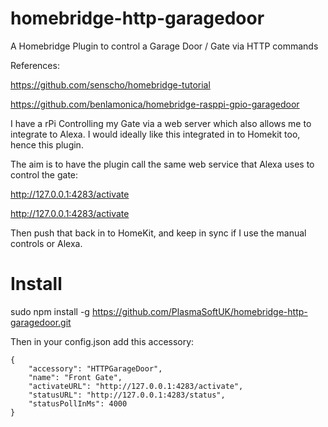 # homebridge-http-garagedoor
A Homebridge Plugin to control a Garage Door / Gate via HTTP commands

References:
  
  https://github.com/senscho/homebridge-tutorial
  
  https://github.com/benlamonica/homebridge-rasppi-gpio-garagedoor



I have a rPi Controlling my Gate via a web server which also allows me to integrate to Alexa.
I would ideally like this integrated in to Homekit too, hence this plugin.

The aim is to have the plugin call the same web service that Alexa uses to control the gate:

http://127.0.0.1:4283/activate

http://127.0.0.1:4283/activate

Then push that back in to HomeKit, and keep in sync if I use the manual controls or Alexa.



# Install

sudo npm install -g https://github.com/PlasmaSoftUK/homebridge-http-garagedoor.git


Then in your config.json add this accessory:

```
{
    "accessory": "HTTPGarageDoor",
    "name": "Front Gate",
    "activateURL": "http://127.0.0.1:4283/activate",
    "statusURL": "http://127.0.0.1:4283/status",
    "statusPollInMs": 4000
}
```
